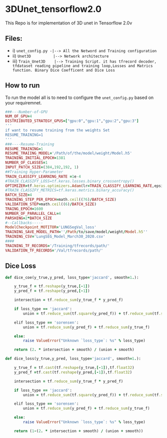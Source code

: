 # 3DUnet_tensorflow2.0
This Repo is for implementation of 3D unet in Tensorflow 2.0v

## Files:
*    i) `unet_config.py -|--> All the Netword and Training configuration`
*   ii) `Unet3D          |--> Network architecture`
*  iii) `Train_Unet3D    |--> Training Script. it has tfrecord decoder, tfdataset reading pipeline and training loop,Losses and Matrics   function. Binary Dice Coefficent and Dice Loss`

## How to run
To run the model all is to need to configure the `unet_config.py` based on your requiremnet.
```ruby
###---Number-of-GPU
NUM_OF_GPU=4
DISTRIIBUTED_STRATEGY_GPUS=["gpu:0","gpu:1","gpu:2","gpu:3"]
'''
if want to resume training from the weights Set
RESUME_TRAINING=1
'''
###----Resume-Training
RESUME_TRAINING=1
RESUME_TRAIING_MODEL='/Path/of/the/model/weight/Model.h5'
TRAINING_INITIAL_EPOCH=1381
NUMBER_OF_CLASSES=1
INPUT_PATCH_SIZE=(384,192,192, 1)
##Training Hyper-Parameter
TRAIN_CLASSIFY_LEARNING_RATE =1e-4
#TRAIN_CLASSIFY_LOSS=tf.keras.losses.binary_crossentropy()
OPTIMIZER=tf.keras.optimizers.Adam(lr=TRAIN_CLASSIFY_LEARNING_RATE,epsilon=1e-5)
#TRAIN_CLASSIFY_METRICS=tf.keras.metrics.binary_accuracy()
BATCH_SIZE=4
TRAINING_STEP_PER_EPOCH=math.ceil((76)/BATCH_SIZE)
VALIDATION_STEP=math.ceil((6)/BATCH_SIZE)
TRAING_EPOCH=1600
NUMBER_OF_PARALLEL_CALL=4
PARSHING=2*BATCH_SIZE
#--Callbacks-----
ModelCheckpoint_MOTITOR='LUNGSegVal_loss'
TRAINING_SAVE_MODEL_PATH=''/Path/to/save/model/weight/Model.h5''
TRAINING_CSV='LungSEG_Model_March30_2020.csv'
####
TRAINING_TF_RECORDS='/Training/tfrecords/path/'
VALIDATION_TF_RECORDS='/Val/tfrecords/path/'
```

## Dice Loss
```ruby
def dice_coe(y_true,y_pred, loss_type='jaccard', smooth=1.):

    y_true_f = tf.reshape(y_true,[-1])
    y_pred_f = tf.reshape(y_pred,[-1])

    intersection = tf.reduce_sum(y_true_f * y_pred_f)

    if loss_type == 'jaccard':
        union = tf.reduce_sum(tf.square(y_pred_f)) + tf.reduce_sum(tf.square(y_true_f))

    elif loss_type == 'sorensen':
        union = tf.reduce_sum(y_pred_f) + tf.reduce_sum(y_true_f)

    else:
        raise ValueError("Unknown `loss_type`: %s" % loss_type)

    return (2. * intersection + smooth) / (union + smooth)

def dice_loss(y_true,y_pred, loss_type='jaccard', smooth=1.):

    y_true_f = tf.cast(tf.reshape(y_true,[-1]),tf.float32)
    y_pred_f =tf.cast(tf.reshape(y_pred,[-1]),tf.float32)

    intersection = tf.reduce_sum(y_true_f * y_pred_f)

    if loss_type == 'jaccard':
        union = tf.reduce_sum(tf.square(y_pred_f)) + tf.reduce_sum(tf.square(y_true_f))

    elif loss_type == 'sorensen':
        union = tf.reduce_sum(y_pred_f) + tf.reduce_sum(y_true_f)

    else:
        raise ValueError("Unknown `loss_type`: %s" % loss_type)

    return (1-(2. * intersection + smooth) / (union + smooth))
```
